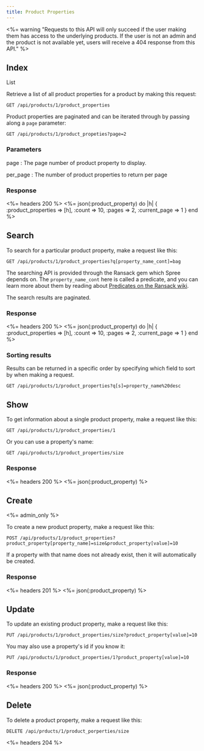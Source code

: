```yaml
---
title: Product Properties
---
```


<%= warning "Requests to this API will only succeed if the user making them has access to the underlying products. If the user is not an admin and the product is not available yet, users will receive a 404 response from this API." %>

## Index

List

Retrieve a list of all product properties for a product by making this request:

    GET /api/products/1/product_properties

Product properties are paginated and can be iterated through by passing along a `page` parameter:

    GET /api/products/1/product_propeties?page=2

### Parameters

page
: The page number of product property to display.

per_page
: The number of product properties to return per page

### Response

<%= headers 200 %>
<%= json(:product_property) do |h|
{ :product_properties => [h],
  :count => 10,
  :pages => 2,
  :current_page => 1 }
end %>

## Search

To search for a particular product property, make a request like this:

    GET /api/products/1/product_properties?q[property_name_cont]=bag

The searching API is provided through the Ransack gem which Spree depends on. The `property_name_cont` here is called a predicate, and you can learn more about them by reading about [Predicates on the Ransack wiki](https://github.com/ernie/ransack/wiki/Basic-Searching).

The search results are paginated.

### Response

<%= headers 200 %>
<%= json(:product_property) do |h|
 { :product_properties => [h],
   :count => 10,
   :pages => 2,
   :current_page => 1 }
end %>

### Sorting results

Results can be returned in a specific order by specifying which field to sort by when making a request.

    GET /api/products/1/product_properties?q[s]=property_name%20desc

## Show

To get information about a single product property, make a request like this:

    GET /api/products/1/product_properties/1

Or you can use a property's name:

    GET /api/products/1/product_properties/size

### Response

<%= headers 200 %>
<%= json(:product_property) %>

## Create

<%= admin_only %>

To create a new product property, make a request like this:

    POST /api/products/1/product_properties?product_property[property_name]=size&product_property[value]=10

If a property with that name does not already exist, then it will automatically be created.

### Response

<%= headers 201 %>
<%= json(:product_property) %>

## Update

To update an existing product property, make a request like this:

    PUT /api/products/1/product_properties/size?product_property[value]=10

You may also use a property's id if you know it:

    PUT /api/products/1/product_properties/1?product_property[value]=10

### Response

<%= headers 200 %>
<%= json(:product_property) %>

## Delete

To delete a product property, make a request like this:

    DELETE /api/prducts/1/product_porperties/size

<%= headers 204 %>

